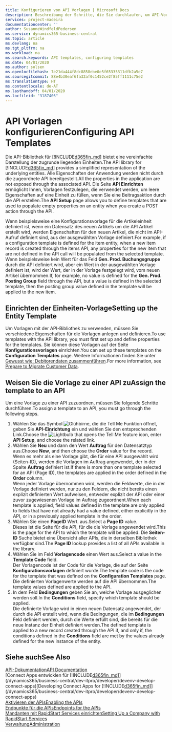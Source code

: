 ```yaml
---
title: Konfigurieren von API Vorlagen | Microsoft Docs
description: Beschreibung der Schritte, die Sie durchlaufen, um API-Vorlagen für Dynamics 365 Business Central zu konfigurieren.
services: project-madeira
documentationcenter: ''
author: SusanneWindfeldPedersen
ms.service: dynamics365-business-central
ms.topic: article
ms.devlang: na
ms.tgt_pltfrm: na
ms.workload: na
ms.search.keywords: API templates, configuring templates
ms.date: 04/01/2020
ms.author: solsen
ms.openlocfilehash: 7e21da444f8dc8858ebe0e5f65335311dfb2a5e7
ms.sourcegitcommit: 88e4b30eaf6fa32af0c1452ce2f85ff1111c75e2
ms.translationtype: HT
ms.contentlocale: de-AT
ms.lasthandoff: 04/01/2020
ms.locfileid: "3187405"
---
```

# <a name="configuring-api-templates"></a><span data-ttu-id="b4a9b-103">API Vorlagen konfigurieren</span><span class="sxs-lookup"><span data-stu-id="b4a9b-103">Configuring API Templates</span></span>
<span data-ttu-id="b4a9b-104">Die API-Bibliothek für [!INCLUDE[d365fin_md](includes/d365fin_md.md)] bietet eine vereinfachte Darstellung der zugrunde liegenden Einheiten.</span><span class="sxs-lookup"><span data-stu-id="b4a9b-104">The API library for [!INCLUDE[d365fin_md](includes/d365fin_md.md)] provides a simplified representation of the underlying entities.</span></span> <span data-ttu-id="b4a9b-105">Alle Eigenschaften der Anwendung werden nicht durch die zugeordnete API bereitgestellt.</span><span class="sxs-lookup"><span data-stu-id="b4a9b-105">All the properties in the application are not exposed through the associated API.</span></span> <span data-ttu-id="b4a9b-106">Die Seite **API Einrichten** ermöglicht Ihnen, Vorlagen festzulegen, die verwendet werden, um leere Eigenschaften auf eine Einheit zu füllen, wenn Sie eine Beitragsaktion durch die API erstellen.</span><span class="sxs-lookup"><span data-stu-id="b4a9b-106">The **API Setup** page allows you to define templates that are used to populate empty properties on an entity when you create a POST action through the API.</span></span> 

<span data-ttu-id="b4a9b-107">Wenn beispielsweise eine Konfigurationsvorlage für die Artikeleinheit definiert ist, wenn ein Datensatz des neuen Artikels um die API Artikel erstellt wird, werden Eigenschaften für den neuen Artikel, die nicht im API-Aufruf definiert sind, aus der ausgewählten Vorlage definiert.</span><span class="sxs-lookup"><span data-stu-id="b4a9b-107">For example, if a configuration template is defined for the item entity, when a new item record is created through the items API, any properties for the new item that are not defined in the API call will be populated from the selected template.</span></span> <span data-ttu-id="b4a9b-108">Wenn beispielsweise kein Wert für das Feld **Gen. Prod. Buchungsgruppe** durch die API definiert wird, aber ein Wert in der ausgewählten Vorlage definiert ist, wird der Wert, der in der Vorlage festgelegt wird, vom neuen Artikel übernommen.</span><span class="sxs-lookup"><span data-stu-id="b4a9b-108">If, for example, no value is defined for the **Gen. Prod. Posting Group** field through the API, but a value is defined in the selected template, then the posting group value defined in the template will be applied to the new item.</span></span> 

## <a name="setting-up-the-entity-template"></a><span data-ttu-id="b4a9b-109">Einrichten der Einheiten-Vorlage</span><span class="sxs-lookup"><span data-stu-id="b4a9b-109">Setting up the Entity Template</span></span>
<span data-ttu-id="b4a9b-110">Um Vorlagen mit der API-Bibliothek zu verwenden, müssen Sie verschiedene Eigenschaften für die Vorlagen anlegen und definieren.</span><span class="sxs-lookup"><span data-stu-id="b4a9b-110">To use templates with the API library, you must first set up and define properties for the templates.</span></span> <span data-ttu-id="b4a9b-111">Sie können diese Vorlagen auf der Seite **Konfigurationsvorlagen** einrichten.</span><span class="sxs-lookup"><span data-stu-id="b4a9b-111">You can set up these templates on the **Configuration Templates** page.</span></span> <span data-ttu-id="b4a9b-112">Weitere Informationen finden Sie unter [Gewusst wie: Debitorendaten zusammenführen](admin-use-templates-to-prepare-customer-data-for-migration.md).</span><span class="sxs-lookup"><span data-stu-id="b4a9b-112">For more information, see [Prepare to Migrate Customer Data](admin-use-templates-to-prepare-customer-data-for-migration.md).</span></span> 

## <a name="assign-the-template-to-an-api"></a><span data-ttu-id="b4a9b-113">Weisen Sie die Vorlage zu einer API zu</span><span class="sxs-lookup"><span data-stu-id="b4a9b-113">Assign the template to an API</span></span>

<span data-ttu-id="b4a9b-114">Um eine Vorlage zu einer API zuzuordnen, müssen Sie folgende Schritte durchführen.</span><span class="sxs-lookup"><span data-stu-id="b4a9b-114">To assign a template to an API, you must go through the following steps.</span></span>

1. <span data-ttu-id="b4a9b-115">Wählen Sie das Symbol ![Glühbirne, die die Tell Me Funktion öffnet](media/ui-search/search_small.png "Tell Me-Funktion"), geben Sie **API-Einrichtung** ein und wählen Sie den entsprechenden Link.</span><span class="sxs-lookup"><span data-stu-id="b4a9b-115">Choose the ![Lightbulb that opens the Tell Me feature](media/ui-search/search_small.png "Tell me what you want to do") icon, enter **API Setup**, and choose the related link.</span></span>
2. <span data-ttu-id="b4a9b-116">Wählen Sie **Neu** und dann den Wert **Auftrag** für den Datensatztyp aus.</span><span class="sxs-lookup"><span data-stu-id="b4a9b-116">Choose **New**, and then choose the **Order** value for the record.</span></span>  
<span data-ttu-id="b4a9b-117">Wenn es mehr als eine Vorlage gibt, die für eine API ausgewählt wird (Seiten-ID), werden die Vorlagen im Auftrag angewendet, der in der Spalte **Auftrag** definiert ist.</span><span class="sxs-lookup"><span data-stu-id="b4a9b-117">If there is more than one template selected for an API (Page ID), the templates are applied in the order defined in the **Order** column.</span></span>   
<span data-ttu-id="b4a9b-118">Wenn jeder Vorlage übernommen wird, werden die Feldwerte, die in der Vorlage definiert werden, nur zu den Feldern, die nicht bereits einen explizit definierten Wert aufweisen, entweder explizit der API oder einer zuvor zugewiesenen Vorlage im Auftrag zugeordnent.</span><span class="sxs-lookup"><span data-stu-id="b4a9b-118">When each template is applied, field values defined in the template are only applied to fields that have not already had a value defined, either explicitly in the API, or in a previously applied template in the order.</span></span> 
3. <span data-ttu-id="b4a9b-119">Wählen Sie einen **PageID** Wert. aus.</span><span class="sxs-lookup"><span data-stu-id="b4a9b-119">Select a **Page ID** value.</span></span>  
<span data-ttu-id="b4a9b-120">Dieses ist die Seite für die API, für die die Vorlage angewendet wird.</span><span class="sxs-lookup"><span data-stu-id="b4a9b-120">This is the page for the API to which the template will be applied.</span></span> <span data-ttu-id="b4a9b-121">Die **Seiten-ID**  Suche bietet eine Übersicht aller APIs, die in derselben Bibliothek verfügbar sind.</span><span class="sxs-lookup"><span data-stu-id="b4a9b-121">The **Page ID** lookup provides a list of all APIs available in the library.</span></span>
4. <span data-ttu-id="b4a9b-122">Wählen Sie im Feld **Vorlagencode** einen Wert aus.</span><span class="sxs-lookup"><span data-stu-id="b4a9b-122">Select a value in the **Template Code** field.</span></span>  
<span data-ttu-id="b4a9b-123">Der Vorlagencode ist der Code für die Vorlage, die auf der Seite **Konfigurationsvorlagen** definiert wurde.</span><span class="sxs-lookup"><span data-stu-id="b4a9b-123">The template code is the code for the template that was defined on the **Configuration Templates** page.</span></span> <span data-ttu-id="b4a9b-124">Die definierten Vorlagenwerte werden auf die API übernommen.</span><span class="sxs-lookup"><span data-stu-id="b4a9b-124">The template values defined are applied to the API.</span></span> 
5. <span data-ttu-id="b4a9b-125">In dem Feld **Bedingungen** geben Sie an, welche Vorlage ausgeglichen werden soll.</span><span class="sxs-lookup"><span data-stu-id="b4a9b-125">In the **Conditions** field, specify which template should be applied.</span></span>  
<span data-ttu-id="b4a9b-126">Die definierte Vorlage wird in einen neuen Datensatz angewendet, der durch die API erstellt wird, wenn die Bedingungen, die im **Bedingungen** Feld definiert werden, durch die Werte erfüllt sind, die bereits für die neue Instanz der Einheit definiert werden.</span><span class="sxs-lookup"><span data-stu-id="b4a9b-126">The defined template is applied to a new record created through the API if, and only if, the conditions defined in the **Conditions** field are met by the values already defined for the new instance of the entity.</span></span>

## <a name="see-also"></a><span data-ttu-id="b4a9b-127">Siehe auch</span><span class="sxs-lookup"><span data-stu-id="b4a9b-127">See Also</span></span>
[<span data-ttu-id="b4a9b-128">API-Dokumentation</span><span class="sxs-lookup"><span data-stu-id="b4a9b-128">API Documentation</span></span>](/dynamics-nav/fin-graph)  
<span data-ttu-id="b4a9b-129">[Connect Apps entwicklen für [!INCLUDE[d365fin_md](includes/d365fin_md.md)]](/dynamics365/business-central/dev-itpro/developer/devenv-develop-connect-apps)</span><span class="sxs-lookup"><span data-stu-id="b4a9b-129">[Developing Connect Apps for [!INCLUDE[d365fin_md](includes/d365fin_md.md)]](/dynamics365/business-central/dev-itpro/developer/devenv-develop-connect-apps)</span></span>  
[<span data-ttu-id="b4a9b-130">Aktivieren der APIs</span><span class="sxs-lookup"><span data-stu-id="b4a9b-130">Enabling the APIs</span></span>](/dynamics-nav/enabling-apis-for-dynamics-nav)  
[<span data-ttu-id="b4a9b-131">Endpunkte für die APIs</span><span class="sxs-lookup"><span data-stu-id="b4a9b-131">Endpoints for the APIs</span></span>](/dynamics-nav/endpoints-apis-for-dynamics)  
[<span data-ttu-id="b4a9b-132">Mandanten mit RapidStart Services einrichten</span><span class="sxs-lookup"><span data-stu-id="b4a9b-132">Setting Up a Company with RapidStart Services</span></span>](admin-set-up-a-company-with-rapidstart.md)  
[<span data-ttu-id="b4a9b-133">Verwaltung</span><span class="sxs-lookup"><span data-stu-id="b4a9b-133">Administration</span></span>](admin-setup-and-administration.md)